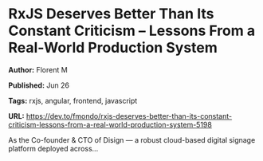 # RxJS Deserves Better Than Its Constant Criticism – Lessons From a Real-World Production System

**Author:** Florent M

**Published:** Jun 26

**Tags:** rxjs, angular, frontend, javascript

**URL:** https://dev.to/fmondo/rxjs-deserves-better-than-its-constant-criticism-lessons-from-a-real-world-production-system-5198

As the Co-founder &amp; CTO of Disign — a robust cloud-based digital signage platform deployed across...